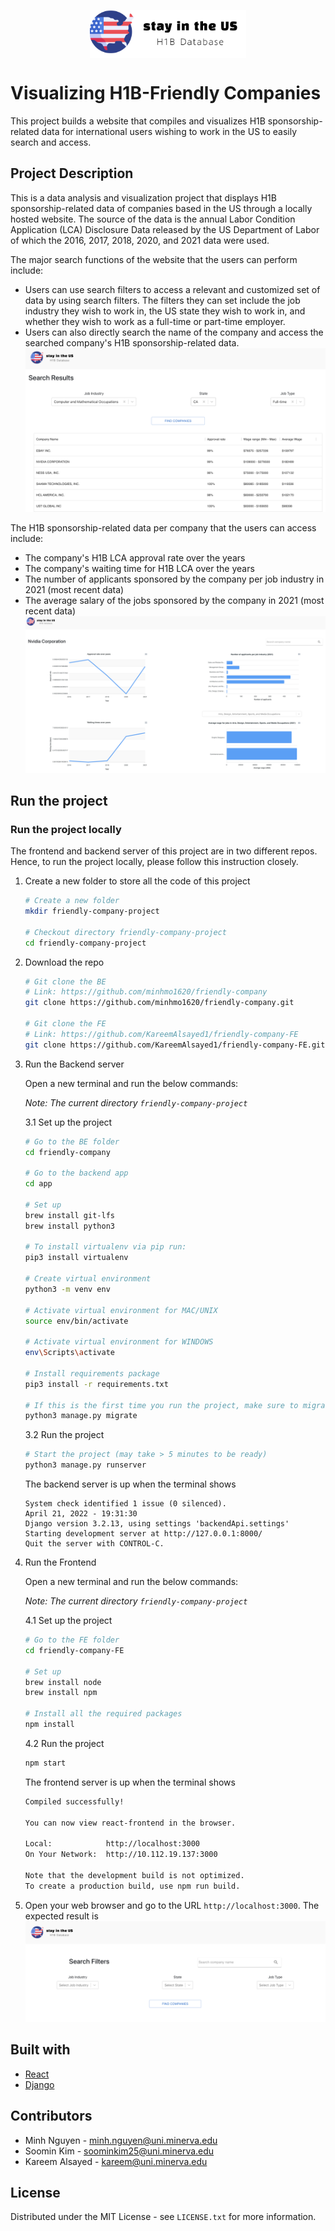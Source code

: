 <p align="center">
 <img align="center" alt="Logo" src="./img/logo.png" width="250"/>
</p>

# Visualizing H1B-Friendly Companies

This project builds a website that compiles and visualizes H1B sponsorship-related data for international users wishing to work in the US to easily search and access.

## Project Description

This is a data analysis and visualization project that displays H1B sponsorship-related data of companies based in the US through a locally hosted website. The source of the data is the annual Labor Condition Application (LCA) Disclosure Data released by the US Department of Labor of which the 2016, 2017, 2018, 2020, and 2021 data were used. 

The major search functions of the website that the users can perform include:
- Users can use search filters to access a relevant and customized set of data by using search filters. The filters they can set include the job industry they wish to work in, the US state they wish to work in, and whether they wish to work as a full-time or part-time employer.
- Users can also directly search the name of the company and access the searched company's H1B sponsorship-related data.
![search_result](./img/search_result.png)

The H1B sponsorship-related data per company that the users can access include:
- The company's H1B LCA approval rate over the years
- The company's waiting time for H1B LCA over the years
- The number of applicants sponsored by the company per job industry in 2021 (most recent data)
- The average salary of the jobs sponsored by the company in 2021 (most recent data)
![company_stats_example](./img/company_plots_example.png)
## Run the project

### Run the project locally

The frontend and backend server of this project are in two different repos. Hence, to run the project locally, please follow this instruction closely.

1. Create a new folder to store all the code of this project
    ```bash
    # Create a new folder
    mkdir friendly-company-project

    # Checkout directory friendly-company-project
    cd friendly-company-project
    ```

2. Download the repo
    ```bash
    # Git clone the BE 
    # Link: https://github.com/minhmo1620/friendly-company
    git clone https://github.com/minhmo1620/friendly-company.git

    # Git clone the FE
    # Link: https://github.com/KareemAlsayed1/friendly-company-FE
    git clone https://github.com/KareemAlsayed1/friendly-company-FE.git
    ```
3. Run the Backend server

    Open a new terminal and run the below commands:

    _Note: The current directory ```friendly-company-project```_

    3.1 Set up the project
    ```bash
    # Go to the BE folder
    cd friendly-company

    # Go to the backend app
    cd app

    # Set up
    brew install git-lfs
    brew install python3

    # To install virtualenv via pip run:
    pip3 install virtualenv

    # Create virtual environment 
    python3 -m venv env

    # Activate virtual environment for MAC/UNIX
    source env/bin/activate

    # Activate virtual environment for WINDOWS
    env\Scripts\activate

    # Install requirements package
    pip3 install -r requirements.txt

    # If this is the first time you run the project, make sure to migrate (normally takes 5 mins)
    python3 manage.py migrate
    ```
    3.2 Run the project
    ```bash
    # Start the project (may take > 5 minutes to be ready)
    python3 manage.py runserver
    ```
    The backend server is up when the terminal shows
    ```
    System check identified 1 issue (0 silenced).
    April 21, 2022 - 19:31:30
    Django version 3.2.13, using settings 'backendApi.settings'
    Starting development server at http://127.0.0.1:8000/
    Quit the server with CONTROL-C.
    ```
4. Run the Frontend 
    
    Open a new terminal and run the below commands:

    _Note: The current directory ```friendly-company-project```_

    4.1 Set up the project
    ```bash
    # Go to the FE folder
    cd friendly-company-FE

    # Set up
    brew install node
    brew install npm

    # Install all the required packages
    npm install
    ```
    4.2 Run the project
    ```bash
    npm start
    ```
    The frontend server is up when the terminal shows
    ```bash
    Compiled successfully!

    You can now view react-frontend in the browser.

    Local:            http://localhost:3000
    On Your Network:  http://10.112.19.137:3000

    Note that the development build is not optimized.
    To create a production build, use npm run build.
    ```

5. Open your web browser and go to the URL ```http://localhost:3000```. The expected result is
![welcome_page](./img/welcome_page.png)

## Built with

- [React](https://reactjs.org/)
- [Django](https://www.djangoproject.com/start/)

## Contributors
- Minh Nguyen - minh.nguyen@uni.minerva.edu
- Soomin Kim - soominkim25@uni.minerva.edu 
- Kareem Alsayed - kareem@uni.minerva.edu

## License

Distributed under the MIT License - see ```LICENSE.txt``` for more information.
